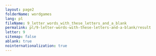 ```yaml
---
layout: page2
folderName: wordgames
lang: pl
fileName: 9_letter_words_with_these_letters_and_a_blank
permalink: pl/9-letter-words-with-these-letters-and-a-blank/result
letter: 9
sitemap: false
ablank: true
nointernationalization: true
---
```

